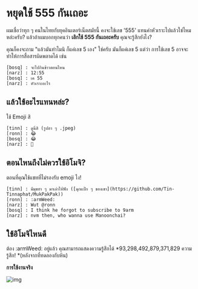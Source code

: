 # หยุดใช้ 555 กันเถอะ

ผมเชื่อว่าทุก ๆ คนในไทยกับยุคอินเตอร์เน็ตสมัยนี้ คงจะใช้เลข '555' แทนคำหัวเราะไปแล้วใช่ไหมหล่ะครับ?
แล้วถ้าผมบอกทุกคนว่า **เลิกใช้ 555 กันเถอะครับ** คุณจะรู้สึกยังไง?

คุณก็คงจะถาม "แล้วมันทำไมนิ ก็แค่เลข 5 เอง"
ใช่ครับ มันก็แค่เลข 5 แต่ว่า การใช้เลข 5 อาจจะทำให้การสื่อสารผิดพลาดได้
เช่น

```
[bosq] : จะไปกินข้าวตอนไหน
[narz] : 12:55
[bosq] : เค 55
[narz] : หัวเราะอะไร
```

## แล้วใช้อะไรแทนหล่ะ?

ใช้ Emoji สิ

```
[tinn] : ดูนี่สิ (รูปฮา ๆ .jpeg)
[ronn] : 😂
[bosq] : 😂
[narz] : 😤
```

## ตอนไหนถึงไม่ควรใช้อิโมจิ?

ตอนที่คุณใช้แชทที่ไม่รองรับ emoji ไง!

```
[tinn] : มีมุขฮา ๆ มาเล่าให้ฟัง ([มุกแป๊ก ๆ ของเขา](https://github.com/Tin-Tinnaphat/MukPakPak))
[ronn] : :armWeed:
[narz] : Wut @ronn
[bosq] : I think he forgot to subscribe to 9arm
[narz] : nvm then, who wanna use Manoonchai?
```

## ใช้อิโมจิไหนดี

ต้อง :armWeed: อยู่แล้ว คุณสามารถแสดงความรู้สึกได้ \*93,298,492,879,371,829 ความรู้สึก!
\*(หลังจากที่ทดลองกับหิน)

**การใช้งานจริง**

![img](https://prnt.sc/1y56ifa)